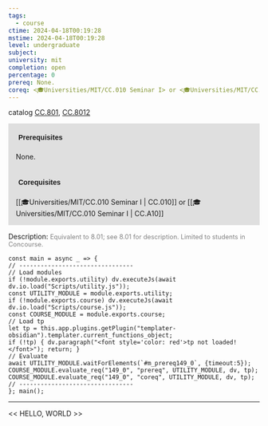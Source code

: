 ```yaml
---
tags:
  - course
ctime: 2024-04-18T00:19:28
mstime: 2024-04-18T00:19:28
level: undergraduate
subject: 
university: mit
completion: open
percentage: 0
prereq: None.
coreq: <🎓Universities/MIT/CC.010 Seminar I> or <🎓Universities/MIT/CC.010 Seminar I>
---
```


catalog [CC.801](http://student.mit.edu/catalog/mCCa.html#CC.801), [CC.8012](http://student.mit.edu/catalog/mCCa.html#CC.8012)

<span style="display: block; padding: 15px; background-color: rgb(100, 100, 100, 0.2);"><font id="m_prereq149_0" style="display: block; font-family: Arial, sans-serif; font-weight: bold; padding: 5px">Prerequisites</font><br><span id="prereq149_0">None.</span></span>
<span style="display: block; padding: 15px; background-color: rgb(100, 100, 100, 0.2);"><font id="m_coreq149_0" style="display: block; font-family: Arial, sans-serif; font-weight: bold; padding: 5px">Corequisites</font><br><span id="coreq149_0">[[🎓Universities/MIT/CC.010 Seminar I | CC.010]] or [[🎓Universities/MIT/CC.010 Seminar I | CC.A10]]</span></span>

<font style="">Description:</font>
<font style="color: grey; font-size: 0.8rem;">Equivalent to 8.01; see 8.01 for description. Limited to students in Concourse.</font>

```dataviewjs
const main = async _ => {
// --------------------------------
// Load modules
if (!module.exports.utility) dv.executeJs(await dv.io.load("Scripts/utility.js"));
const UTILITY_MODULE = module.exports.utility;
if (!module.exports.course) dv.executeJs(await dv.io.load("Scripts/course.js"));
const COURSE_MODULE = module.exports.course;
// Load tp
let tp = this.app.plugins.getPlugin("templater-obsidian").templater.current_functions_object;
if (!tp) { dv.paragraph("<font style='color: red'>tp not loaded!</font>"); return; }
// Evaluate
await UTILITY_MODULE.waitForElements(`#m_prereq149_0`, {timeout:5});
COURSE_MODULE.evaluate_req("149_0", "prereq", UTILITY_MODULE, dv, tp);
COURSE_MODULE.evaluate_req("149_0", "coreq", UTILITY_MODULE, dv, tp);
// --------------------------------
}; main();
```

---

<< HELLO, WORLD >>

